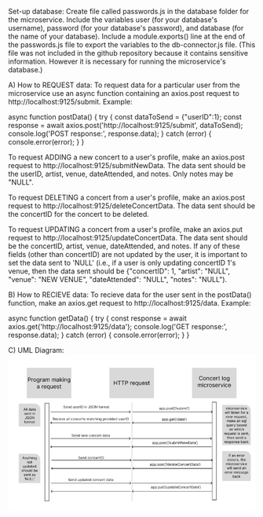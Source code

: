Set-up database:
Create file called passwords.js in the database folder for the microservice. Include the variables user (for your database's username), password (for your database's password), and database (for the  name of your database). Include a module.exports() line at the end of the passwords.js file to export the variables to the db-connector.js file. (This file was not included in the github repository because it contains sensitive information. However it is necessary for running the microservice's database.)

A) How to REQUEST data:
To request data for a particular user from the microservice use an async function containing an axios.post request to http://localhost:9125/submit.
Example:

async function postData() {
  try {
    const dataToSend = {"userID":1};
    const response = await axios.post('http://localhost:9125/submit', dataToSend);
    console.log('POST response:', response.data);
  } catch (error) {
    console.error(error);
  }
}

To request ADDING a new concert to a user's profile, make an axios.post request to http://localhost:9125/submitNewData. The data sent should be the userID, artist, venue, dateAttended, and notes. Only notes may be "NULL".

To request DELETING a concert from a user's profile, make an axios.post request to http://localhost:9125/deleteConcertData. The data sent should be the concertID for the concert to be deleted.

To request UPDATING a concert from a user's profile, make an axios.put request to http://localhost:9125/updateConcertData. The data sent should be the concertID, artist, venue, dateAttended, and notes. If any of these fields (other than concertID) are not updated by the user, it is important to set the data sent to 'NULL' (i.e., if a user is only updating concertID 1's venue, then the data sent should be {"concertID": 1, "artist": "NULL", "venue": "NEW VENUE", "dateAttended": "NULL", "notes": "NULL"). 

B) How to RECIEVE data:
To recieve data for the user sent in the postData() function, make an axios.get request to http://localhost:9125/data.
Example:

async function getData() {
  try {
    const response = await axios.get('http://localhost:9125/data');
    console.log('GET response:', response.data);
  } catch (error) {
    console.error(error);
  }
}

C) UML Diagram:
![Screenshot of a UML Diagram detailing how the microservice communicates with other programs](UMLDiagram.png)
